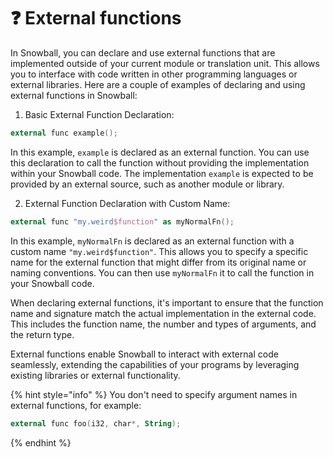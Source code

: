 # ❓ External functions

In Snowball, you can declare and use external functions that are implemented outside of your current module or translation unit. This allows you to interface with code written in other programming languages or external libraries. Here are a couple of examples of declaring and using external functions in Snowball:

1. Basic External Function Declaration:

```kts
external func example();
```

In this example, `example` is declared as an external function. You can use this declaration to call the function without providing the implementation within your Snowball code. The implementation  `example` is expected to be provided by an external source, such as another module or library.

2. External Function Declaration with Custom Name:

```kotlin
external func "my.weird$function" as myNormalFn();
```

In this example, `myNormalFn` is declared as an external function with a custom name `"my.weird$function"`. This allows you to specify a specific name for the external function that might differ from its original name or naming conventions. You can then use `myNormalFn` it to call the function in your Snowball code.

When declaring external functions, it's important to ensure that the function name and signature match the actual implementation in the external code. This includes the function name, the number and types of arguments, and the return type.

External functions enable Snowball to interact with external code seamlessly, extending the capabilities of your programs by leveraging existing libraries or external functionality.

{% hint style="info" %}
You don't need to specify argument names in external functions, for example:

```kotlin
external func foo(i32, char*, String);
```
{% endhint %}
